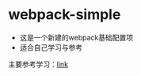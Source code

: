 # webpack-simple

- 这是一个新建的webpack基础配置项
- 适合自己学习与参考

主要参考学习：[link](https://github.com/wallstreetcn/webpack-and-spa-guide)

